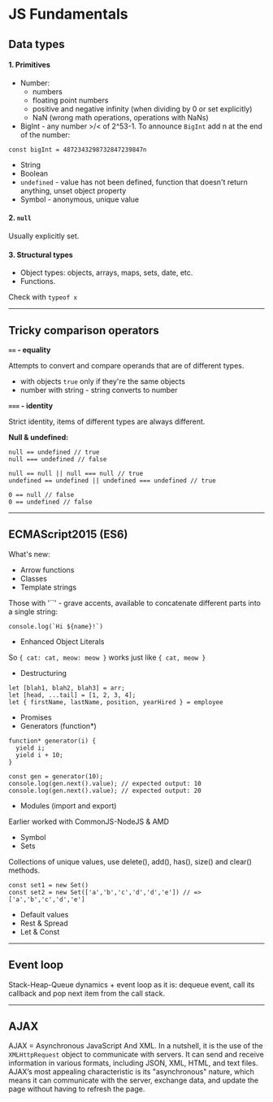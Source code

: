 # JS Fundamentals

## Data types

#### 1. Primitives

- Number:
  - numbers
  - floating point numbers
  - positive and negative infinity (when dividing by 0 or set explicitly)
  - NaN (wrong math operations, operations with NaNs)
- BigInt - any number >/< of 2^53-1.
  To announce `BigInt` add n at the end of the number:

```
const bigInt = 4872343298732847239847n
```

- String
- Boolean
- `undefined` - value has not been defined, function that doesn't return anything, unset object property
- Symbol - anonymous, unique value

#### 2. `null`

Usually explicitly set.

#### 3. Structural types

- Object types:
  objects, arrays, maps, sets, date, etc.
- Functions.

Check with `typeof x`

---

## Tricky comparison operators

**`==` - equality**

Attempts to convert and compare operands that are of different types.

- with objects `true` only if they're the same objects
- number with string - string converts to number

**`===` - identity**

Strict identity, items of different types are always different.

**Null & undefined:**

```
null == undefined // true
null === undefined // false

null == null || null === null // true
undefined == undefined || undefined === undefined // true

0 == null // false
0 == undefined // false
```

---

## ECMAScript2015 (ES6)

What's new:

- Arrow functions
- Classes
- Template strings

Those with '``' - grave accents, available to concatenate different parts into a single string:

```
console.log(`Hi ${name}!`)
```

- Enhanced Object Literals

So `{ cat: cat, meow: meow }` works just like `{ cat, meow }`

- Destructuring

```
let [blah1, blah2, blah3] = arr;
let [head, ...tail] = [1, 2, 3, 4];
let { firstName, lastName, position, yearHired } = employee
```

- Promises
- Generators (function\*)

```
function* generator(i) {
  yield i;
  yield i + 10;
}

const gen = generator(10);
console.log(gen.next().value); // expected output: 10
console.log(gen.next().value); // expected output: 20
```

- Modules (import and export)

Earlier worked with CommonJS-NodeJS & AMD

- Symbol
- Sets

Collections of unique values, use delete(), add(), has(), size() and clear() methods.

```
const set1 = new Set()
const set2 = new Set(['a','b','c','d','d','e']) // => ['a','b','c','d','e']
```

- Default values
- Rest & Spread
- Let & Const

---

## Event loop

Stack-Heap-Queue dynamics + event loop as it is: dequeue event, call its callback and pop next item from the call stack.

---

## AJAX

AJAX = Asynchronous JavaScript And XML. In a nutshell, it is the use of the `XMLHttpRequest` object to communicate with servers. It can send and receive information in various formats, including JSON, XML, HTML, and text files. AJAX’s most appealing characteristic is its "asynchronous" nature, which means it can communicate with the server, exchange data, and update the page without having to refresh the page.
